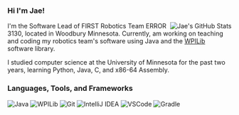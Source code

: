 ### Hi I'm Jae!
<img alt="Jae's GitHub Stats" src="https://github-readme-stats.vercel.app/api?username=jcsong06&show_icons=true&theme=synthwave&hide=stars" align="right" />

I'm the Software Lead of FIRST Robotics Team ERROR 3130, located in Woodbury Minnesota. Currently, am working on teaching and coding my robotics team's software using Java and the [WPILib](https://github.com/wpilibsuite) software library.

I studied computer science at the University of Minnesota for the past two years, learning Python, Java, C, and x86-64 Assembly.

### Languages, Tools, and Frameworks
![Java](https://img.shields.io/badge/java-f89820.svg?logo=java&style=for-the-badge&logo=java&logoColor=5382a1)
![WPILib](https://img.shields.io/badge/IntelliJIDEA-fb2046.svg?style=for-the-badge&logo=intellij-idea&logoColor=black)
![Git](https://img.shields.io/badge/git-%23F05033.svg?style=for-the-badge&logo=git&logoColor=white)
![IntelliJ IDEA](https://img.shields.io/badge/IntelliJIDEA-fb2046.svg?style=for-the-badge&logo=intellij-idea&logoColor=black)
![VSCode](https://img.shields.io/badge/IntelliJIDEA-fb2046.svg?style=for-the-badge&logo=intellij-idea&logoColor=black)
![Gradle](https://img.shields.io/badge/Gradle-06A0CE?logo=Gradle&labelColor=02303A&style=for-the-badge)


<!--
**jcsong06/jcsong06** is a ✨ _special_ ✨ repository because its `README.md` (this file) appears on your GitHub profile.

Here are some ideas to get you started:

- 🔭 I’m currently working on ...
- 🌱 I’m currently learning ...
- 👯 I’m looking to collaborate on ...
- 🤔 I’m looking for help with ...
- 💬 Ask me about ...
- 📫 How to reach me: ...
- 😄 Pronouns: ...
- ⚡ Fun fact: ...
-->
